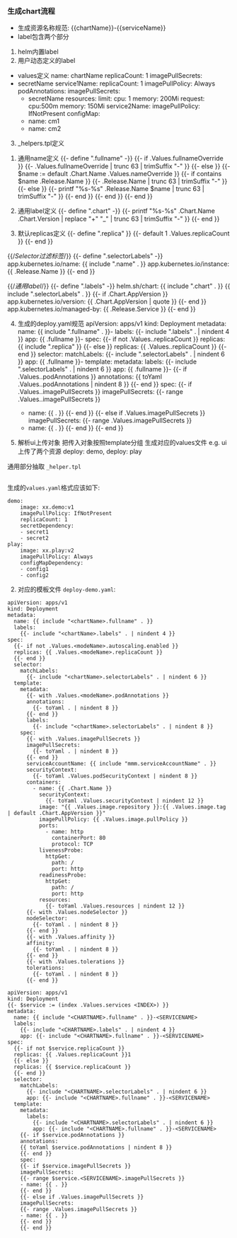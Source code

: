 ### 生成chart流程
- 生成资源名称规范:
{{chartName}}-{{serviceName}}
- label包含两个部分
1. helm内置label
2. 用户动态定义的label

- values定义
name: chartName
replicaCount: 1
imagePullSecrets:
- secretName
service1Name:
    replicaCount: 1
    imagePullPolicy: Always
    podAnnotations:
    imagePullSecrets:
    - secretName
    resources:
        limit:
            cpu: 1
            memory: 200Mi
        request:
            cpu:500m
            memory: 150Mi
service2Name:
    imagePullPolicy: IfNotPresent
    configMap:
    - name: cm1
    - name: cm2

3. _helpers.tpl定义
1) 通用name定义
{{- define "<CHARTNAME>.fullname" -}}
{{- if .Values.fullnameOverride }}
{{- .Values.fullnameOverride | trunc 63 | trimSuffix "-" }}
{{- else }}
{{- $name := default .Chart.Name .Values.nameOverride }}
{{- if contains $name .Release.Name }}
{{- .Release.Name | trunc 63 | trimSuffix "-" }}
{{- else }}
{{- printf "%s-%s" .Release.Name $name | trunc 63 | trimSuffix "-" }}
{{- end }}
{{- end }}
{{- end }}

2) 通用label定义
{{- define "<CHARTNAME>.chart" -}}
{{- printf "%s-%s" .Chart.Name .Chart.Version | replace "+" "_" | trunc 63 | trimSuffix "-" }}
{{- end }}

3) 默认replicas定义
{{- define "<CHARTNAME>.replica" }}
{{- default 1 .Values.replicaCount }}
{{- end }}

{{/*Selector过滤标签*/}}
{{- define "<CHARTNAME>.selectorLabels" -}}
app.kubernetes.io/name: {{ include "<CHARTNAME>.name" . }}
app.kubernetes.io/instance: {{ .Release.Name }}
{{- end }}

{{/*通用label*/}}
{{- define "<CHARTNAME>.labels" -}}
helm.sh/chart: {{ include "<CHARTNAME>.chart" . }}
{{ include "<CHARTNAME>.selectorLabels" . }}
{{- if .Chart.AppVersion }}
app.kubernetes.io/version: {{ .Chart.AppVersion | quote }}
{{- end }}
app.kubernetes.io/managed-by: {{ .Release.Service }}
{{- end }}    

4. 生成的deploy.yaml规范
apiVersion: apps/v1
kind: Deployment
metadata:
  name: {{ include "<CHARTNAME>.fullname" . }}-<SERVICENAME>
  labels:
    {{- include "<CHARTNAME>.labels" . | nindent 4 }}
    app: {{ <CHARTNAME>.fullname }}-<SERVICENAME>
spec:
  {{- if not .Values.<SERVICENAME>.replicaCount }}
  replicas: {{ include "<CHARTNAME>.replica" }}
  {{- else }}
  replicas: {{ .Values.<SERVICENAME>.replicaCount }}
  {{- end }}
  selector:
    matchLabels:
      {{- include "<CHARTNAME>.selectorLabels" . | nindent 6 }}
      app: {{ <CHARTNAME>.fullname }}-<SERVICENAME>
  template:
    metadata:
      labels:
        {{- include "<CHARTNAME>.selectorLabels" . | nindent 6 }}
        app: {{ <CHARTNAME>.fullname }}-<SERVICENAME>
    {{- if .Values.<SERVICENAME>.podAnnotations }}
      annotations:
      {{ toYaml .Values.<SERVICENAME>.podAnnotations | nindent 8 }}
    {{- end }}
    spec:
    {{- if .Values.<SERVICENAME>.imagePullSecrets }}
    imagePullSecrets:
    {{- range .Values.<SERVICENAME>.imagePullSecrets }}
    - name: {{ . }}
    {{- end }}
    {{- else if .Values.imagePullSecrets }}
    imagePullSecrets:
    {{- range .Values.imagePullSecrets }}
    - name: {{ . }}
    {{- end }}
    {{- end }}
    


1. 解析ui上传对象 把传入对象按照template分组 生成对应的values文件
e.g.
ui上传了两个资源 deploy: demo, deploy: play

通用部分抽取 `_helper.tpl`
```

```
 
生成的`values.yaml`格式应该如下:
```
demo:
    image: xx.demo:v1
    imagePullPolicy: IfNotPresent
    replicaCount: 1
    secretDependency:
    - secret1
    - secret2
play:
    image: xx.play:v2
    imagePullPolicy: Always
    configMapDependency:
    - config1
    - config2
```

2. 对应的模板文件
`deploy-demo.yaml`:
```
apiVersion: apps/v1
kind: Deployment
metadata:
  name: {{ include "<chartName>.fullname" . }}
  labels:
    {{- include "<chartName>.labels" . | nindent 4 }}
spec:
  {{- if not .Values.<modeName>.autoscaling.enabled }}
  replicas: {{ .Values.<modeName>.replicaCount }}
  {{- end }}
  selector:
    matchLabels:
      {{- include "<chartName>.selectorLabels" . | nindent 6 }}
  template:
    metadata:
      {{- with .Values.<modeName>.podAnnotations }}
      annotations:
        {{- toYaml . | nindent 8 }}
      {{- end }}
      labels:
        {{- include "<chartName>.selectorLabels" . | nindent 8 }}
    spec:
      {{- with .Values.imagePullSecrets }}
      imagePullSecrets:
        {{- toYaml . | nindent 8 }}
      {{- end }}
      serviceAccountName: {{ include "mmm.serviceAccountName" . }}
      securityContext:
        {{- toYaml .Values.podSecurityContext | nindent 8 }}
      containers:
        - name: {{ .Chart.Name }}
          securityContext:
            {{- toYaml .Values.securityContext | nindent 12 }}
          image: "{{ .Values.image.repository }}:{{ .Values.image.tag | default .Chart.AppVersion }}"
          imagePullPolicy: {{ .Values.image.pullPolicy }}
          ports:
            - name: http
              containerPort: 80
              protocol: TCP
          livenessProbe:
            httpGet:
              path: /
              port: http
          readinessProbe:
            httpGet:
              path: /
              port: http
          resources:
            {{- toYaml .Values.resources | nindent 12 }}
      {{- with .Values.nodeSelector }}
      nodeSelector:
        {{- toYaml . | nindent 8 }}
      {{- end }}
      {{- with .Values.affinity }}
      affinity:
        {{- toYaml . | nindent 8 }}
      {{- end }}
      {{- with .Values.tolerations }}
      tolerations:
        {{- toYaml . | nindent 8 }}
      {{- end }}
```


```
apiVersion: apps/v1
kind: Deployment
{{- $service := (index .Values.services <INDEX>) }}
metadata:
  name: {{ include "<CHARTNAME>.fullname" . }}-<SERVICENAME>
  labels:
    {{- include "<CHARTNAME>.labels" . | nindent 4 }}
    app: {{- include "<CHARTNAME>.fullname" . }}-<SERVICENAME>
spec:
  {{- if not $service.replicaCount }}
  replicas: {{ .Values.replicaCount }}1
  {{- else }}
  replicas: {{ $service.replicaCount }}
  {{- end }}
  selector:
    matchLabels:
      {{- include "<CHARTNAME>.selectorLabels" . | nindent 6 }}
      app: {{- include "<CHARTNAME>.fullname" . }}-<SERVICENAME>
  template:
    metadata:
      labels:
        {{- include "<CHARTNAME>.selectorLabels" . | nindent 6 }}
        app: {{- include "<CHARTNAME>.fullname" . }}-<SERVICENAME>
    {{- if $service.podAnnotations }}
    annotations:
    {{ toYaml $service.podAnnotations | nindent 8 }}
    {{- end }}
    spec:
    {{- if $service.imagePullSecrets }}
    imagePullSecrets:
    {{- range $service.<SERVICENAME>.imagePullSecrets }}
    - name: {{ . }}
    {{- end }}
    {{- else if .Values.imagePullSecrets }}
    imagePullSecrets:
    {{- range .Values.imagePullSecrets }}
    - name: {{ . }}
    {{- end }}
    {{- end }}
```